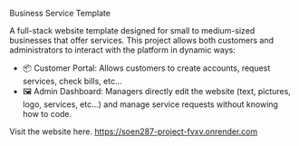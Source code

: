 Business Service Template

A full-stack website template designed for small to medium-sized businesses that offer services.
This project allows both customers and administrators to interact with the platform in dynamic ways:
- 📦 Customer Portal: Allows customers to create accounts, request services, check bills, etc...
- 🖼️ Admin Dashboard: Managers directly edit the website (text, pictures, logo, services, etc...) and manage service requests without knowing how to code.

Visit the website here.
https://soen287-project-fvxv.onrender.com
